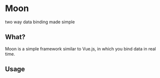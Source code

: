 # Moon

two way data binding made simple

## What?

Moon is a simple framework similar to Vue.js, in which you bind data in real time.

## Usage

